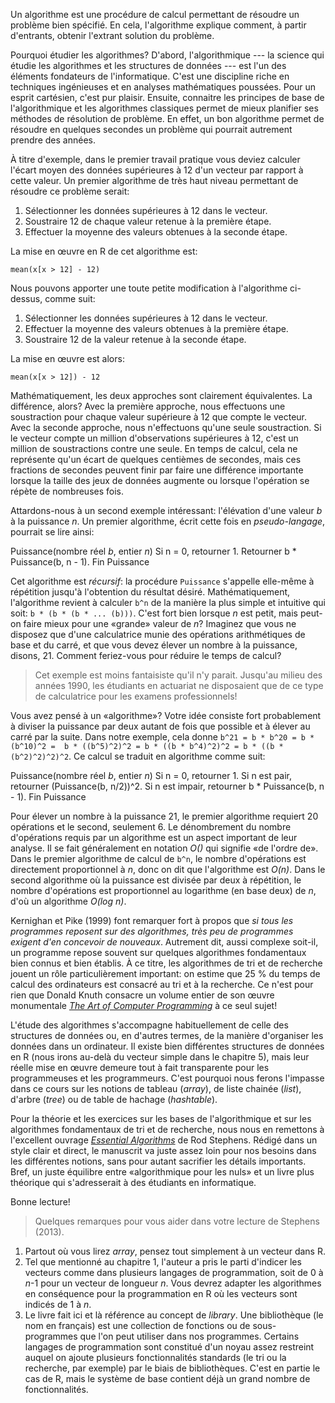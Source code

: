 <!-- Emacs: -*- coding: utf-8; eval: (auto-fill-mode -1); eval: (visual-line-mode t) -*- -->

Un algorithme est une procédure de calcul permettant de résoudre un problème bien spécifié. En cela, l'algorithme explique comment, à partir d'entrants, obtenir l'extrant solution du problème. 

Pourquoi étudier les algorithmes? D'abord, l'algorithmique --- la science qui étudie les algorithmes et les structures de données --- est l'un des éléments fondateurs de l'informatique. C'est une discipline riche en techniques ingénieuses et en analyses mathématiques poussées. Pour un esprit cartésien, c'est pur plaisir. Ensuite, connaitre les principes de base de l'algorithmique et les algorithmes classiques permet de mieux planifier ses méthodes de résolution de problème. En effet, un bon algorithme permet de résoudre en quelques secondes un problème qui pourrait autrement prendre des années.

À titre d'exemple, dans le premier travail pratique vous deviez calculer l'écart moyen des données supérieures à 12 d'un vecteur par rapport à cette valeur. Un premier algorithme de très haut niveau permettant de résoudre ce problème serait:

1. Sélectionner les données supérieures à 12 dans le vecteur.
2. Soustraire 12 de chaque valeur retenue à la première étape.
3. Effectuer la moyenne des valeurs obtenues à la seconde étape.

La mise en œuvre en R de cet algorithme est:
```
mean(x[x > 12] - 12)
```

Nous pouvons apporter une toute petite modification à l'algorithme ci-dessus, comme suit:

1. Sélectionner les données supérieures à 12 dans le vecteur.
2. Effectuer la moyenne des valeurs obtenues à la première étape.
3. Soustraire 12 de la valeur retenue à la seconde étape.

La mise en œuvre est alors:
```
mean(x[x > 12]) - 12
```

Mathématiquement, les deux approches sont clairement équivalentes. La différence, alors? Avec la première approche, nous effectuons une soustraction pour chaque valeur supérieure à 12 que compte le vecteur. Avec la seconde approche, nous n'effectuons qu'une seule soustraction. Si le vecteur compte un million d'observations supérieures à 12, c'est un million de soustractions contre une seule. En temps de calcul, cela ne représente qu'un écart de quelques centièmes de secondes, mais ces fractions de secondes peuvent finir par faire une différence importante lorsque la taille des jeux de données augmente ou lorsque l'opération se répète de nombreuses fois.

Attardons-nous à un second exemple intéressant: l'élévation d'une valeur *b* à la puissance *n*. Un premier algorithme, écrit cette fois en *pseudo-langage*, pourrait se lire ainsi:

  Puissance(nombre réel *b*, entier *n*)
      Si n = 0, retourner 1.
	  Retourner b * Puissance(b, n - 1).
  Fin Puissance

Cet algorithme est *récursif*: la procédure `Puissance` s'appelle elle-même à répétition jusqu'à l'obtention du résultat désiré. Mathématiquement, l'algorithme revient à calculer `b^n` de la manière la plus simple et intuitive qui soit: `b * (b * (b * ... (b)))`. C'est fort bien lorsque *n* est petit, mais peut-on faire mieux pour une «grande» valeur de *n*? Imaginez que vous ne disposez que d'une calculatrice munie des opérations arithmétiques de base et du carré, et que vous devez élever un nombre à la puissance, disons, 21. Comment feriez-vous pour réduire le temps de calcul?

> Cet exemple est moins fantaisiste qu'il n'y parait. Jusqu'au milieu des années 1990, les étudiants en actuariat ne disposaient que de ce type de calculatrice pour les examens professionnels!

Vous avez pensé à un «algorithme»? Votre idée consiste fort probablement à diviser la puissance par deux autant de fois que possible et à élever au carré par la suite. Dans notre exemple, cela donne `b^21 = b * b^20 = b * (b^10)^2 =  b * ((b^5)^2)^2 = b * ((b * b^4)^2)^2 = b * ((b * (b^2)^2)^2)^2`. Ce calcul se traduit en algorithme comme suit:

  Puissance(nombre réel *b*, entier *n*)
      Si n = 0, retourner 1.
	  Si n est pair, retourner (Puissance(b, n/2))^2.
	  Si n est impair, retourner b * Puissance(b, n - 1).
  Fin Puissance

Pour élever un nombre à la puissance 21, le premier algorithme requiert 20 opérations et le second, seulement 6. Le dénombrement du nombre d'opérations requis par un algorithme est un aspect important de leur analyse. Il se fait généralement en notation *O()* qui signifie «de l'ordre de». Dans le premier algorithme de calcul de `b^n`, le nombre d'opérations est directement proportionnel à *n*, donc on dit que l'algorithme est *O(n)*. Dans le second algorithme où la puissance est divisée par deux à répétition, le nombre d'opérations est proportionnel au logarithme (en base deux) de *n*, d'où un algorithme *O(log n)*.

Kernighan et Pike (1999) font remarquer fort à propos que *si tous les programmes reposent sur des algorithmes, très peu de programmes exigent d'en concevoir de nouveaux*. Autrement dit, aussi complexe soit-il, un programme repose souvent sur quelques algorithmes fondamentaux bien connus et bien établis. À ce titre, les algorithmes de tri et de recherche jouent un rôle particulièrement important: on estime que 25 % du temps de calcul des ordinateurs est consacré au tri et à la recherche. Ce n'est pour rien que Donald Knuth consacre un volume entier de son œuvre monumentale [*The Art of Computer Programming*](https://fr.wikipedia.org/wiki/The_Art_of_Computer_Programming) à ce seul sujet!

L'étude des algorithmes s'accompagne habituellement de celle des structures de données ou, en d'autres termes, de la manière d'organiser les données dans un ordinateur. Il existe bien différentes structures de données en R (nous irons au-delà du vecteur simple dans le chapitre 5), mais leur réelle mise en œuvre demeure tout à fait transparente pour les programmeuses et les programmeurs. C'est pourquoi nous ferons l'impasse dans ce cours sur les notions de tableau (*array*), de liste chainée (*list*), d'arbre (*tree*) ou de table de hachage (*hashtable*).

Pour la théorie et les exercices sur les bases de l'algorithmique et sur les algorithmes fondamentaux de tri et de recherche, nous nous en remettons à l'excellent ouvrage [*Essential Algorithms*](https://bscs6b.files.wordpress.com/2014/09/1118612108_essential.pdf) de Rod Stephens. Rédigé dans un style clair et direct, le manuscrit va juste assez loin pour nos besoins dans les différentes notions, sans pour autant sacrifier les détails importants. Bref, un juste équilibre entre «algorithmique pour les nuls» et un livre plus théorique qui s'adresserait à des étudiants en informatique.

Bonne lecture!

> Quelques remarques pour vous aider dans votre lecture de Stephens (2013). 

1. Partout où vous lirez *array*, pensez tout simplement à un vecteur dans R.
2. Tel que mentionné au chapitre 1, l'auteur a pris le parti d'indicer les vecteurs comme dans plusieurs langages de programmation, soit de 0 à *n*-1 pour un vecteur de longueur *n*. Vous devrez adapter les algorithmes en conséquence pour la programmation en R où les vecteurs sont indicés de 1 à *n*.
3. Le livre fait ici et là référence au concept de *library*. Une bibliothèque (le nom en français) est une collection de fonctions ou de sous-programmes que l'on peut utiliser dans nos programmes. Certains langages de programmation sont constitué d'un noyau assez restreint auquel on ajoute plusieurs fonctionnalités standards (le tri ou la recherche, par exemple) par le biais de bibliothèques. C'est en partie le cas de R, mais le système de base contient déjà un grand nombre de fonctionnalités.
